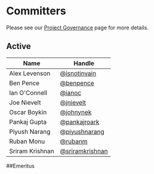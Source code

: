 # Committers

Please see our [Project Governance](https://github.com/twitter/analytics-infra-governance) page for more details.

## Active

| Name                   | Handle                                                    |
|------------------------|-----------------------------------------------------------|
| Alex Levenson          | [@isnotinvain](https://github.com/isnotinvain)            |
| Ben Pence              | [@benpence](https://github.com/benpence)                  |
| Ian O'Connell          | [@ianoc](https://github.com/ianoc)                        |
| Joe Nievelt            | [@jnievelt](https://github.com/jnievelt)                  |
| Oscar Boykin           | [@johnynek](https://github.com/johnynek)                  |
| Pankaj Gupta           | [@pankajroark](https://github.com/pankajroark)            |
| Piyush Narang          | [@piyushnarang](https://github.com/piyushnarang)          |
| Ruban Monu             | [@rubanm](https://github.com/rubanm)                      |
| Sriram Krishnan        | [@sriramkrishnan](https://github.com/sriramkrishnan)      |

##Emeritus